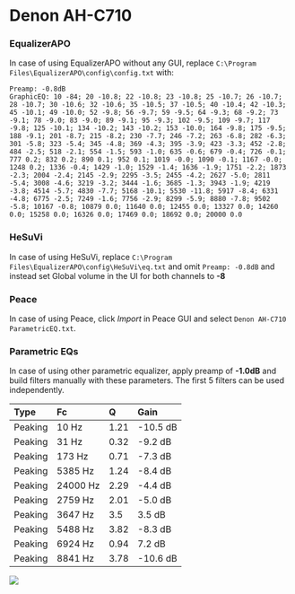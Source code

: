 # Denon AH-C710

### EqualizerAPO
In case of using EqualizerAPO without any GUI, replace `C:\Program Files\EqualizerAPO\config\config.txt`
with:
```
Preamp: -0.8dB
GraphicEQ: 10 -84; 20 -10.8; 22 -10.8; 23 -10.8; 25 -10.7; 26 -10.7; 28 -10.7; 30 -10.6; 32 -10.6; 35 -10.5; 37 -10.5; 40 -10.4; 42 -10.3; 45 -10.1; 49 -10.0; 52 -9.8; 56 -9.7; 59 -9.5; 64 -9.3; 68 -9.2; 73 -9.1; 78 -9.0; 83 -9.0; 89 -9.1; 95 -9.3; 102 -9.5; 109 -9.7; 117 -9.8; 125 -10.1; 134 -10.2; 143 -10.2; 153 -10.0; 164 -9.8; 175 -9.5; 188 -9.1; 201 -8.7; 215 -8.2; 230 -7.7; 246 -7.2; 263 -6.8; 282 -6.3; 301 -5.8; 323 -5.4; 345 -4.8; 369 -4.3; 395 -3.9; 423 -3.3; 452 -2.8; 484 -2.5; 518 -2.1; 554 -1.5; 593 -1.0; 635 -0.6; 679 -0.4; 726 -0.1; 777 0.2; 832 0.2; 890 0.1; 952 0.1; 1019 -0.0; 1090 -0.1; 1167 -0.0; 1248 0.2; 1336 -0.4; 1429 -1.0; 1529 -1.4; 1636 -1.9; 1751 -2.2; 1873 -2.3; 2004 -2.4; 2145 -2.9; 2295 -3.5; 2455 -4.2; 2627 -5.0; 2811 -5.4; 3008 -4.6; 3219 -3.2; 3444 -1.6; 3685 -1.3; 3943 -1.9; 4219 -3.8; 4514 -5.7; 4830 -7.7; 5168 -10.1; 5530 -11.8; 5917 -8.4; 6331 -4.8; 6775 -2.5; 7249 -1.6; 7756 -2.9; 8299 -5.9; 8880 -7.8; 9502 -5.8; 10167 -0.8; 10879 0.0; 11640 0.0; 12455 0.0; 13327 0.0; 14260 0.0; 15258 0.0; 16326 0.0; 17469 0.0; 18692 0.0; 20000 0.0
```

### HeSuVi
In case of using HeSuVi, replace `C:\Program Files\EqualizerAPO\config\HeSuVi\eq.txt` and omit `Preamp:
-0.8dB` and instead set Global volume in the UI for both channels to **-8**

### Peace
In case of using Peace, click *Import* in Peace GUI and select `Denon AH-C710 ParametricEQ.txt`.

### Parametric EQs
In case of using other parametric equalizer, apply preamp of **-1.0dB** and build filters manually with
these parameters. The first 5 filters can be used independently.

| Type    | Fc       |    Q | Gain     |
|:--------|:---------|:-----|:---------|
| Peaking | 10 Hz    | 1.21 | -10.5 dB |
| Peaking | 31 Hz    | 0.32 | -9.2 dB  |
| Peaking | 173 Hz   | 0.71 | -7.3 dB  |
| Peaking | 5385 Hz  | 1.24 | -8.4 dB  |
| Peaking | 24000 Hz | 2.29 | -4.4 dB  |
| Peaking | 2759 Hz  | 2.01 | -5.0 dB  |
| Peaking | 3647 Hz  | 3.5  | 3.5 dB   |
| Peaking | 5488 Hz  | 3.82 | -8.3 dB  |
| Peaking | 6924 Hz  | 0.94 | 7.2 dB   |
| Peaking | 8841 Hz  | 3.78 | -10.6 dB |

![](https://raw.githubusercontent.com/jaakkopasanen/AutoEq/master/results/innerfidelity/sbaf-serious/Denon%20AH-C710/Denon%20AH-C710.png)